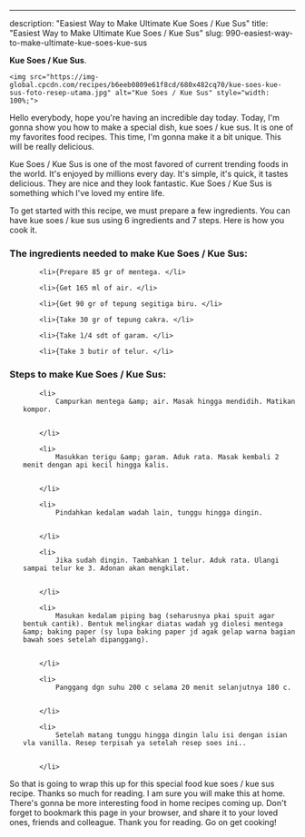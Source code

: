 ---
description: "Easiest Way to Make Ultimate Kue Soes / Kue Sus"
title: "Easiest Way to Make Ultimate Kue Soes / Kue Sus"
slug: 990-easiest-way-to-make-ultimate-kue-soes-kue-sus

<p>
	<strong>Kue Soes / Kue Sus</strong>. 
	
</p>
<p>
	
	<img src="https://img-global.cpcdn.com/recipes/b6eeb0809e61f8cd/680x482cq70/kue-soes-kue-sus-foto-resep-utama.jpg" alt="Kue Soes / Kue Sus" style="width: 100%;">
	
	
</p>
<p>
	Hello everybody, hope you're having an incredible day today. Today, I'm gonna show you how to make a special dish, kue soes / kue sus. It is one of my favorites food recipes. This time, I'm gonna make it a bit unique. This will be really delicious.
</p>
	
<p>
	Kue Soes / Kue Sus is one of the most favored of current trending foods in the world. It's enjoyed by millions every day. It's simple, it's quick, it tastes delicious. They are nice and they look fantastic. Kue Soes / Kue Sus is something which I've loved my entire life.
</p>
<p>
	
</p>

<p>
To get started with this recipe, we must prepare a few ingredients. You can have kue soes / kue sus using 6 ingredients and 7 steps. Here is how you cook it.
</p>

<h3>The ingredients needed to make Kue Soes / Kue Sus:</h3>

<ol>
	
		<li>{Prepare 85 gr of mentega. </li>
	
		<li>{Get 165 ml of air. </li>
	
		<li>{Get 90 gr of tepung segitiga biru. </li>
	
		<li>{Take 30 gr of tepung cakra. </li>
	
		<li>{Take 1/4 sdt of garam. </li>
	
		<li>{Take 3 butir of telur. </li>
	
</ol>
<p>
	
</p>

<h3>Steps to make Kue Soes / Kue Sus:</h3>

<ol>
	
		<li>
			Campurkan mentega &amp; air. Masak hingga mendidih. Matikan kompor.
			
			
		</li>
	
		<li>
			Masukkan terigu &amp; garam. Aduk rata. Masak kembali 2 menit dengan api kecil hingga kalis.
			
			
		</li>
	
		<li>
			Pindahkan kedalam wadah lain, tunggu hingga dingin.
			
			
		</li>
	
		<li>
			Jika sudah dingin. Tambahkan 1 telur. Aduk rata. Ulangi sampai telur ke 3. Adonan akan mengkilat.
			
			
		</li>
	
		<li>
			Masukan kedalam piping bag (seharusnya pkai spuit agar bentuk cantik). Bentuk melingkar diatas wadah yg diolesi mentega &amp; baking paper (sy lupa baking paper jd agak gelap warna bagian bawah soes setelah dipanggang).
			
			
		</li>
	
		<li>
			Panggang dgn suhu 200 c selama 20 menit selanjutnya 180 c.
			
			
		</li>
	
		<li>
			Setelah matang tunggu hingga dingin lalu isi dengan isian vla vanilla. Resep terpisah ya setelah resep soes ini..
			
			
		</li>
	
</ol>

<p>
	
</p>

<p>
	So that is going to wrap this up for this special food kue soes / kue sus recipe. Thanks so much for reading. I am sure you will make this at home. There's gonna be more interesting food in home recipes coming up. Don't forget to bookmark this page in your browser, and share it to your loved ones, friends and colleague. Thank you for reading. Go on get cooking!
</p>
